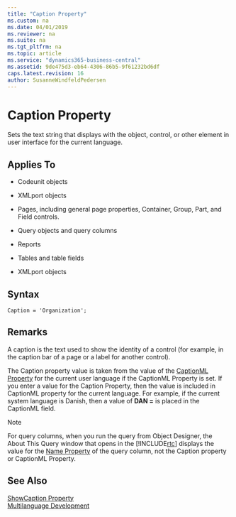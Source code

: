 ```yaml
---
title: "Caption Property"
ms.custom: na
ms.date: 04/01/2019
ms.reviewer: na
ms.suite: na
ms.tgt_pltfrm: na
ms.topic: article
ms.service: "dynamics365-business-central"
ms.assetid: 9de475d3-eb64-4306-86b5-9f61232bd6df
caps.latest.revision: 16
author: SusanneWindfeldPedersen
---
```


# Caption Property
Sets the text string that displays with the object, control, or other element in user interface for the current language.  

## Applies To  

-   Codeunit objects  

-   XMLport objects  

-   Pages, including general page properties, Container, Group, Part, and Field controls.  

-   Query objects and query columns  

-   Reports  

-   Tables and table fields  

-   XMLport objects  

## Syntax

```
Caption = 'Organization';
```

## Remarks  
 A caption is the text used to show the identity of a control (for example, in the caption bar of a page or a label for another control).  

 The Caption property value is taken from the value of the [CaptionML Property](devenv-captionml-property.md) for the current user language if the CaptionML Property is set. If you enter a value for the Caption Property, then the value is included in CaptionML property for the current language. For example, if the current system language is Danish, then a value of **DAN =<value>** is placed in the CaptionML field.  

> [!NOTE]  
>  For query columns, when you run the query from Object Designer, the About This Query window that opens in the [!INCLUDE[rtc](../includes/rtc_md.md)] displays the value for the [Name Property](devenv-name-property.md) of the query column, not the Caption property or CaptionML Property.  

## See Also  
 [ShowCaption Property](devenv-showcaption-property.md)   
 [Multilanguage Development](../devenv-multilanguage-development.md)
